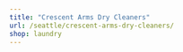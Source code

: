 ```yaml
---
title: "Crescent Arms Dry Cleaners"
url: /seattle/crescent-arms-dry-cleaners/
shop: laundry
---
```

